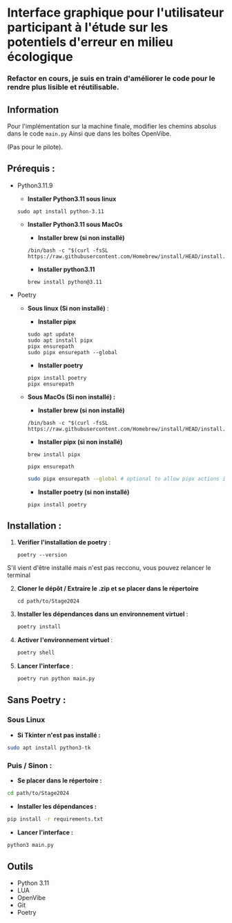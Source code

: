 # Interface graphique pour l'utilisateur participant à l'étude sur les potentiels d'erreur en milieu écologique

### Refactor en cours,  je suis en train d'améliorer le code pour le rendre plus lisible et réutilisable.


## Information

Pour l'implémentation sur la machine finale, modifier les chemins absolus dans le code `main.py` 
Ainsi que dans les boîtes OpenVibe.

(Pas pour le pilote).

## Prérequis :

- Python3.11.9

    - **Installer Python3.11 sous linux**
    ```shell
    sudo apt install python-3.11
    ```

    - **Installer Python3.11 sous MacOs**
        - **Installer brew (si non installé)**

        ```shell
        /bin/bash -c "$(curl -fsSL https://raw.githubusercontent.com/Homebrew/install/HEAD/install.sh)"
        ```

        - **Installer python3.11**

        ```shell
        brew install python@3.11
        ```

- Poetry

    - **Sous linux (Si non installé)** :


        - **Installer pipx**
        ```shell
        sudo apt update
        sudo apt install pipx
        pipx ensurepath
        sudo pipx ensurepath --global
        ```
        - **Installer poetry**
        ```shell
        pipx install poetry
        pipx ensurepath
        ```


    - **Sous MacOs (Si non installé) :**
    
        - **Installer brew (si non installé)**

        ```shell
        /bin/bash -c "$(curl -fsSL https://raw.githubusercontent.com/Homebrew/install/HEAD/install.sh)"
        ```

        - **Installer pipx (si non installé)**

        ```shell
        brew install pipx
        ```
        ```shell
        pipx ensurepath
        ```
        ```sh
        sudo pipx ensurepath --global # optional to allow pipx actions in global scope. See "Global installation" section below.
        ```
            
        - **Installer poetry (si non installé)**

        ```shell
        pipx install poetry
        ```

## Installation :


1. **Verifier l'installation de poetry** :

    ```
    poetry --version
    ```

S'il vient d'être installé mais n'est pas recconu, vous pouvez relancer le terminal 


2. **Cloner le dépôt / Extraire le .zip et se placer dans le répertoire** 

    ```
    cd path/to/Stage2024
    ```



3. **Installer les dépendances dans un environnement virtuel** :

    ```sh
    poetry install
    ```

4. **Activer l'environnement virtuel** :

    ```sh
    poetry shell
    ```

5. **Lancer l'interface** :

    ```sh
    poetry run python main.py
    ```

    
## Sans Poetry :

### Sous Linux

- **Si Tkinter n'est pas installé :**

```sh
sudo apt install python3-tk
```

### Puis / Sinon :

- **Se placer dans le répertoire :**

```sh
cd path/to/Stage2024
```
- **Installer les dépendances :**

```sh
pip install -r requirements.txt
```

- **Lancer l'interface :**

```sh
python3 main.py
```

## Outils

- Python 3.11
- LUA
- OpenVibe
- Git
- Poetry
